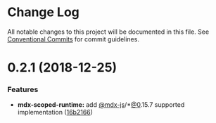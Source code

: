# Change Log

All notable changes to this project will be documented in this file.
See [Conventional Commits](https://conventionalcommits.org) for commit guidelines.

# 0.2.1 (2018-12-25)

### Features

- **mdx-scoped-runtime:** add [@mdx-js](https://github.com/mdx-js)/\*[@0](https://github.com/0).15.7 supported implementation ([16b2166](https://github.com/buz-zard/gatsby-mdx/blob/master/packages/mdx-scoped-runtime/commit/16b2166))
